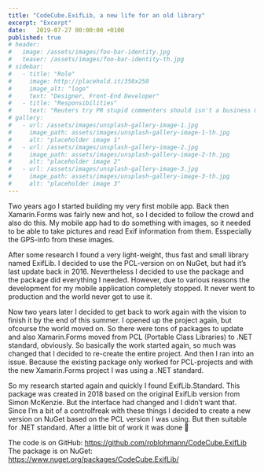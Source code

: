 ```yaml
---
title: "CodeCube.ExifLib, a new life for an old library"
excerpt: "Excerpt"
date:   2019-07-27 00:00:00 +0100
published: true
# header:
#   image: /assets/images/foo-bar-identity.jpg
#   teaser: /assets/images/foo-bar-identity-th.jpg
# sidebar:
#   - title: "Role"
#     image: http://placehold.it/350x250
#     image_alt: "logo"
#     text: "Designer, Front-End Developer"
#   - title: "Responsibilities"
#     text: "Reuters try PR stupid commenters should isn't a business model"
# gallery:
#   - url: /assets/images/unsplash-gallery-image-1.jpg
#     image_path: assets/images/unsplash-gallery-image-1-th.jpg
#     alt: "placeholder image 1"
#   - url: /assets/images/unsplash-gallery-image-2.jpg
#     image_path: assets/images/unsplash-gallery-image-2-th.jpg
#     alt: "placeholder image 2"
#   - url: /assets/images/unsplash-gallery-image-3.jpg
#     image_path: assets/images/unsplash-gallery-image-3-th.jpg
#     alt: "placeholder image 3"
---
```


Two years ago I started building my very first mobile app. Back then Xamarin.Forms was fairly new and hot, so I decided to follow the crowd and also do this. My mobile app had to do something with images, so it needed to be able to take pictures and read Exif information from them. Esspecially the GPS-info from these images.

After some research I found a very light-weight, thus fast and small library named ExifLib. I decided to use the PCL-version on on NuGet, but had it’s last update back in 2016. Nevertheless I decided to use the package and the package did everything I needed. However, due to various reasons the development for my mobile application completely stopped. It never went to production and the world never got to use it.

Now two years later I decided to get back to work again with the vision to finish it by the end of this summer. I opened up the project again, but ofcourse the world moved on. So there were tons of packages to update and also Xamarin.Forms moved from PCL (Portable Class Libraries) to .NET standard, obviously. So basically the work started again, so much was changed that I decided to re-create the entire project. And then I ran into an issue. Because the existing package only worked for PCL-projects and with the new Xamarin.Forms project I was using a .NET standard.

So my research started again and quickly I found ExifLib.Standard. This package was created in 2018 based on the original ExifLib version from Simon McKenzie. But the interface had changed and I didn’t want that. Since I’m a bit of a controlfreak with these things I decided to create a new version on NuGet based on the PCL version I was using. But then suitable for .NET standard. After a little bit of work it was done 🙂

The code is on GitHub: https://github.com/roblohmann/CodeCube.ExifLib
The package is on NuGet: https://www.nuget.org/packages/CodeCube.ExifLib/
